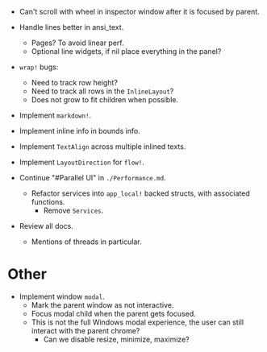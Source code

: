 * Can't scroll with wheel in inspector window after it is focused by parent.
* Handle lines better in ansi_text.
    - Pages? To avoid linear perf.
    - Optional line widgets, if nil place everything in the panel?

* `wrap!` bugs:
    - Need to track row height?
    - Need to track all rows in the `InlineLayout`?
    - Does not grow to fit children when possible.

* Implement `markdown!`.
* Implement inline info in bounds info.
* Implement `TextAlign` across multiple inlined texts.
* Implement `LayoutDirection` for `flow!`.

* Continue "#Parallel UI" in `./Performance.md`.
    - Refactor services into `app_local!` backed structs, with associated functions.
        - Remove `Services`.
* Review all docs.
    - Mentions of threads in particular.

# Other

* Implement window `modal`.
    - Mark the parent window as not interactive.
    - Focus modal child when the parent gets focused.
    - This is not the full Windows modal experience, the user can still interact with the parent chrome?
        - Can we disable resize, minimize, maximize?